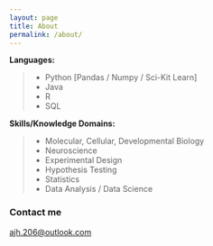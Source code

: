 ```yaml
---
layout: page
title: About
permalink: /about/
---
```


**Languages:**
>- Python [Pandas / Numpy / Sci-Kit Learn]
>- Java
>- R
>- SQL

**Skills/Knowledge Domains:**
>- Molecular, Cellular, Developmental Biology
>- Neuroscience
>- Experimental Design
>- Hypothesis Testing
>- Statistics
>- Data Analysis / Data Science

### Contact me

[ajh.206@outlook.com](mailto:email@domain.com)
